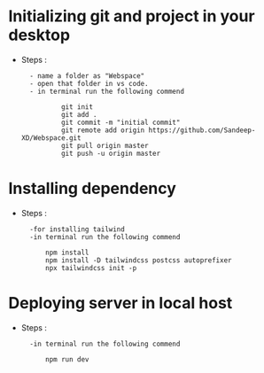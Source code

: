 # Initializing git and project in your desktop
- Steps :

        - name a folder as "Webspace"
        - open that folder in vs code.
        - in terminal run the following commend
                
                git init
                git add .
                git commit -m "initial commit"
                git remote add origin https://github.com/Sandeep-XD/Webspace.git
                git pull origin master
                git push -u origin master

# Installing dependency

- Steps :   
        
        -for installing tailwind
        -in terminal run the following commend
            
            npm install
            npm install -D tailwindcss postcss autoprefixer
            npx tailwindcss init -p

# Deploying server in local host
- Steps :
        
        -in terminal run the following commend
            
            npm run dev